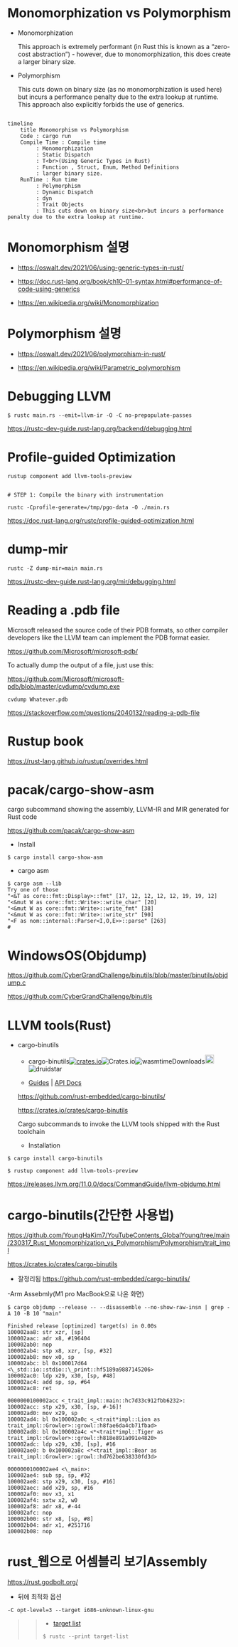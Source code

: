 # Monomorphization vs Polymorphism

- Monomorphization

  This approach is extremely performant (in Rust this is known as a “zero-cost abstraction”) - however, due to monomorphization, this does create a larger binary size.

- Polymorphism

  This cuts down on binary size (as no monomorphization is used here) but incurs a performance penalty due to the extra lookup at runtime. This approach also explicitly forbids the use of generics.

```mermaid

timeline
    title Monomorphism vs Polymorphism
    Code : cargo run
    Compile Time : Compile time
         : Monomorphization
         : Static Dispatch
         : T<br>(Using Generic Types in Rust)
         : Function , Struct, Enum, Method Definitions
         : larger binary size.
    RunTime : Run time
         : Polymorphism
         : Dynamic Dispatch
         : dyn
         : Trait Objects
         : This cuts down on binary size<br>but incurs a performance penalty due to the extra lookup at runtime.

```

# Monomorphism 설명

- https://oswalt.dev/2021/06/using-generic-types-in-rust/

- https://doc.rust-lang.org/book/ch10-01-syntax.html#performance-of-code-using-generics

- https://en.wikipedia.org/wiki/Monomorphization

# Polymorphism 설명

- https://oswalt.dev/2021/06/polymorphism-in-rust/

- https://en.wikipedia.org/wiki/Parametric_polymorphism

# Debugging LLVM

```
$ rustc main.rs --emit=llvm-ir -O -C no-prepopulate-passes

```

https://rustc-dev-guide.rust-lang.org/backend/debugging.html

# Profile-guided Optimization

```
rustup component add llvm-tools-preview


# STEP 1: Compile the binary with instrumentation

rustc -Cprofile-generate=/tmp/pgo-data -O ./main.rs

```

https://doc.rust-lang.org/rustc/profile-guided-optimization.html

# dump-mir

```
rustc -Z dump-mir=main main.rs

```

https://rustc-dev-guide.rust-lang.org/mir/debugging.html

# Reading a .pdb file

Microsoft released the source code of their PDB formats, so other compiler developers like the LLVM team can implement the PDB format easier.

https://github.com/Microsoft/microsoft-pdb/

To actually dump the output of a file, just use this:

https://github.com/Microsoft/microsoft-pdb/blob/master/cvdump/cvdump.exe

```
cvdump Whatever.pdb

```

https://stackoverflow.com/questions/2040132/reading-a-pdb-file

# Rustup book

https://rust-lang.github.io/rustup/overrides.html

# pacak/cargo-show-asm

cargo subcommand showing the assembly, LLVM-IR and MIR generated for Rust code

https://github.com/pacak/cargo-show-asm

- Install

```
$ cargo install cargo-show-asm
```

- cargo asm

```
$ cargo asm --lib
Try one of those
"<&T as core::fmt::Display>::fmt" [17, 12, 12, 12, 12, 19, 19, 12]
"<&mut W as core::fmt::Write>::write_char" [20]
"<&mut W as core::fmt::Write>::write_fmt" [38]
"<&mut W as core::fmt::Write>::write_str" [90]
"<F as nom::internal::Parser<I,O,E>>::parse" [263]
#
```

# WindowsOS(Objdump)

https://github.com/CyberGrandChallenge/binutils/blob/master/binutils/objdump.c

https://github.com/CyberGrandChallenge/binutils

# LLVM tools(Rust)

- cargo-binutils

  - cargo-binutils[![crates.io](https://img.shields.io/crates/v/cargo-binutils.svg)](https://crates.io/crates/binutils)![Crates.io](https://img.shields.io/crates/l/binutils)![wasmtimeDownloads](https://img.shields.io/crates/d/cargo-binutils.svg)<a href="https://github.com/rust-embedded/cargo-binutils/"><img alt="githubicon" width="20px" src="https://user-images.githubusercontent.com/67513038/218287708-001511d7-1cce-42d3-92d2-4a61193b38f0.png" /></a>
    ![druidstar](https://img.shields.io/github/stars/rust-embedded/cargo-binutils.svg)

  - <p dir="auto"><a href="https://github.com/rust-embedded/cargo-binutils/" rel="nofollow">Guides</a> | <a href="https://github.com/rust-embedded/cargo-binutils#cargo-binutils" rel="nofollow">API Docs</a></p>

  https://github.com/rust-embedded/cargo-binutils/

  https://crates.io/crates/cargo-binutils

  Cargo subcommands to invoke the LLVM tools shipped with the Rust toolchain

  - Installation

```
$ cargo install cargo-binutils

$ rustup component add llvm-tools-preview
```

https://releases.llvm.org/11.0.0/docs/CommandGuide/llvm-objdump.html

# cargo-binutils(간단한 사용법)

https://github.com/YoungHaKim7/YouTubeContents_GlobalYoung/tree/main/230317_Rust_Monomorphization_vs_Polymorphism/Polymorphism/trait_impl

https://crates.io/crates/cargo-binutils

- 잘정리됨
  https://github.com/rust-embedded/cargo-binutils/

-Arm Assebmly(M1 pro MacBook으로 나온 화면)

```
$ cargo objdump --release -- --disassemble --no-show-raw-insn | grep -A 10 -B 10 "main"

Finished release [optimized] target(s) in 0.00s
100002aa8: str xzr, [sp]
100002aac: adr x8, #196404
100002ab0: nop
100002ab4: stp x8, xzr, [sp, #32]
100002ab8: mov x0, sp
100002abc: bl 0x100017d64 <\_std::io::stdio::\_print::hf5189a9887145206>
100002ac0: ldp x29, x30, [sp, #48]
100002ac4: add sp, sp, #64
100002ac8: ret

0000000100002acc <_trait_impl::main::hc7d33c912fbb6232>:
100002acc: stp x29, x30, [sp, #-16]!
100002ad0: mov x29, sp
100002ad4: bl 0x100002a0c <_<trait*impl::Lion as trait_impl::Growler>::growl::h8fae6da4cb71fbad>
100002ad8: bl 0x100002a4c <*<trait*impl::Tiger as trait_impl::Growler>::growl::h818e891a091e4820>
100002adc: ldp x29, x30, [sp], #16
100002ae0: b 0x100002a8c <*<trait_impl::Bear as trait_impl::Growler>::growl::hd762be638330fd3d>

0000000100002ae4 <\_main>:
100002ae4: sub sp, sp, #32
100002ae8: stp x29, x30, [sp, #16]
100002aec: add x29, sp, #16
100002af0: mov x3, x1
100002af4: sxtw x2, w0
100002af8: adr x8, #-44
100002afc: nop
100002b00: str x8, [sp, #8]
100002b04: adr x1, #251716
100002b08: nop

```

# rust_웹으로 어셈블리 보기Assembly

https://rust.godbolt.org/

- 뒤에 최적화 옵션

```
-C opt-level=3 --target i686-unknown-linux-gnu
```

>>- <a href="https://github.com/YoungHaKim7/my_rust_project/tree/main/06_Rust_Optimization#rustc">target list </a>
>>```
>>$ rustc --print target-list
>>```
